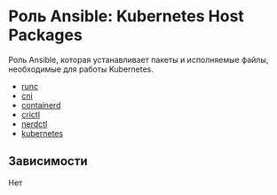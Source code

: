 # Роль Ansible: Kubernetes Host Packages

Роль Ansible, которая устанавливает пакеты и исполняемые файлы, необходимые для работы Kubernetes.

* [runc](https://github.com/opencontainers/runc/releases)
* [cni](https://github.com/containernetworking/plugins/releases)
* [containerd](https://github.com/containerd/containerd/releases)
* [crictl](https://github.com/kubernetes-sigs/cri-tools/releases)
* [nerdctl](https://github.com/containerd/nerdctl/releases)
* [kubernetes](https://kubernetes.io/releases/)

## Зависимости

Нет
